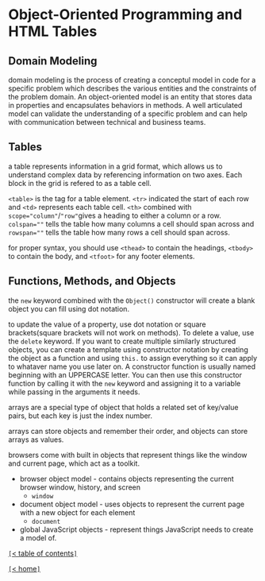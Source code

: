 # Object-Oriented Programming and HTML Tables

<!--https://github.com/codefellows/domain_modeling#domain-modeling-->
## Domain Modeling

domain modeling is the process of creating a conceptul model in code for a specific problem which describes the various entities and the constraints of the problem domain. An object-oriented model is an entity that stores data in properties and encapsulates behaviors in methods. A well articulated model can validate the understanding of a specific problem and can help with communication between technical and business teams.

<!--From HTML&CSS by Jon Duckett-->
## Tables

a table represents information in a grid format, which allows us to understand complex data by referencing information on two axes. Each block in the grid is refered to as a table cell.

`<table>` is the tag for a table element. `<tr>` indicated the start of each row and `<td>` represents each table cell. `<th>` combined with `scope="column"`/`"row"`gives a heading to either a column or a row. `colspan=""` tells the table how many columns a cell should span across and `rowspan=""` tells the table how many rows a cell should span across.

for proper syntax, you should use `<thead>` to contain the headings, `<tbody>` to contain the body, and `<tfoot>` for any footer elements.

<!--From JavaScript&JQuery by Jon Duckett-->
## Functions, Methods, and Objects

the `new` keyword combined with the `Object()` constructor will create a blank object you can fill using dot notation.

to update the value of a property, use dot notation or square brackets(square brackets will not work on methods). To delete a value, use the `delete` keyword. If you want to create multiple similarly structured objects, you can create a template using constructor notation by creating the object as a function and using `this.` to assign everything so it can apply to whataver name you use later on. A constructor function is usually named beginning with an UPPERCASE letter. You can then use this constructor function by calling it with the `new` keyword and assigning it to a variable while passing in the arguments it needs.

arrays are a special type of object that holds a related set of key/value pairs, but each key is just the index number.

arrays can store objects and remember their order, and objects can store arrays as values.

browsers come with built in objects that represent things like the window and current page, which act as a toolkit.

- browser object model - contains objects representing the current browser window, history, and screen
  - `window`
- document object model - uses objects to represent the current page with a new object for each element
  - `document`
- global JavaScript objects - represent things JavaScript needs to create a model of.

[`[`< table of contents`]`](code201.md)

[`[`< home`]`](README.md)
